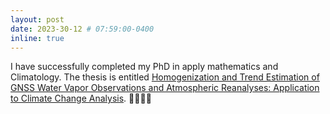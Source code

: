 ```yaml
---
layout: post
date: 2023-30-12 # 07:59:00-0400
inline: true
---
```

I have successfully completed my PhD in apply mathematics and Climatology. The thesis is entitled [Homogenization and Trend Estimation of GNSS Water Vapor Observations and Atmospheric Reanalyses: Application to Climate Change Analysis](
https://theses.hal.science/tel-04354790). :tada::tada::tada::tada:
